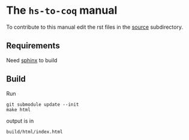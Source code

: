 # The `hs-to-coq` manual

To contribute to this manual edit the rst files in the [source](source/)
subdirectory.


## Requirements

Need [sphinx](http://www.sphinx-doc.org/en/master/) to build

## Build

Run

    git submodule update --init
    make html

output is in

    build/html/index.html


